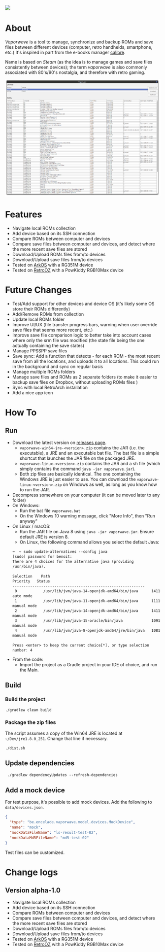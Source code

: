 <a href="https://paypal.me/benckx/2">
<img src="https://img.shields.io/badge/Donate-PayPal-green.svg"/>
</a>

# About

*Vaporwave* is a tool to manage, synchronize and backup ROMs and save files between different devices (computer, retro
handhelds, smartphone, etc.) It's inspired in part from the e-books
manager [calibre](https://github.com/kovidgoyal/calibre).

Name is based on _Steam_ (as the idea is to manage games and save files consistently between devices); the term
*vaporwave* is also commonly associated with 80's/90's nostalgia, and therefore with retro gaming.

![](img/ui1.png)

# Features

- Navigate local ROMs collection
- Add device based on its SSH connection
- Compare ROMs between computer and devices
- Compare save files between computer and devices, and detect where the more recent save files are stored
- Download/Upload ROMs files from/to devices
- Download/Upload save files from/to devices
- Tested on [ArkOS](https://github.com/christianhaitian/arkos/wiki) with a RG351M device
- Tested on [RetroOZ](https://github.com/southoz/RetroOZ/wiki) with a PowKiddy RGB10Max device

# Future Changes

- Test/Add support for other devices and device OS (it's likely some OS store their ROMs differently)
- Add/Remove ROMs from collection
- Update local ROMs folder
- Improve UI/UX (file transfer progress bars, warning when user override save files that seems more recent, etc.)
- Improve save file comparison logic to better take into account cases where only the srm file was modified (the state
  file being the one actually containing the save states)
- Manage PPSSPP save files
- Save sync: Add a function that detects - for each ROM - the most recent save from all the locations, and uploads it to
  all locations. This could run in the background and sync on regular basis
- Manage multiple ROMs folders
- Manage save files and ROMs as 2 separate folders (to make it easier to backup save files on Dropbox, without uploading
  ROMs files )
- Sync with local RetroArch installation
- Add a nice app icon

# How To

## Run

* Download the latest version on [releases page](https://github.com/benckx/vaporwave/releases).
    * `vaporwave-win64-jre-<version>.zip` contains the JAR (i.e. the executable), a JRE and an executable bat file. The
      bat file is a simple shortcut that launches the JAR file on the packaged JRE.
    * `vaporwave-linux-<version>.zip` contains the JAR and a sh file (which simply contains the
      command `java -jar vaporwave.jar`).
    * Both zip files are basically identical. The one containing the Windows JRE is just easier to use. You can download
      the `vaporwave-linux-<version>.zip` on Windows as well, as long as you know how to run the JAR.
* Decompress somewhere on your computer (it can be moved later to any folder)
* On Windows:
    * Run the bat file `vaporwave.bat`
    * On the Windows 10 warning message, click "More Info", then "Run anyway"
* On Linux / macOS:
    * Run the JAR file on Java 8 using `java -jar vaporwave.jar`. Ensure default JRE is version 8.
    * On Linux, the following command allows you select the default Java:
   ```
   ➜  ~ sudo update-alternatives --config java                    
  [sudo] password for benoit:          
  There are 4 choices for the alternative java (providing /usr/bin/java).
  
   Selection    Path                                            Priority   Status
  ------------------------------------------------------------
    0            /usr/lib/jvm/java-14-openjdk-amd64/bin/java      1411      auto mode
    1            /usr/lib/jvm/java-11-openjdk-amd64/bin/java      1111      manual mode
    2            /usr/lib/jvm/java-14-openjdk-amd64/bin/java      1411      manual mode
    3            /usr/lib/jvm/java-15-oracle/bin/java             1091      manual mode
    4            /usr/lib/jvm/java-8-openjdk-amd64/jre/bin/java   1081      manual mode
    
  Press <enter> to keep the current choice[*], or type selection number: 4
  ```
* From the code:
    * Import the project as a Gradle project in your IDE of choice, and run the Main.

## Build

### Build the project

```
./gradlew clean build
```

### Package the zip files

The script assumes a copy of the Win64 JRE is located at ` ~/Dev/jre1.8.0_251`. Change that line if necessary.

```
./dist.sh
```

## Update dependencies

```
 ./gradlew dependencyUpdates --refresh-dependencies
```

## Add a mock device

For test purpose, it's possible to add mock devices. Add the following to `data/devices.json`.

```json
{
  "type": "be.encelade.vaporwave.model.devices.MockDevice",
  "name": "mock",
  "mockDataFileName": "ls-result-test-02",
  "mockDataMd5FileName": "md5-test-02"
}
```

Test files can be customized.

# Change logs

## Version alpha-1.0

- Navigate local ROMs collection
- Add device based on its SSH connection
- Compare ROMs between computer and devices
- Compare save files between computer and devices, and detect where the more recent save files are stored
- Download/Upload ROMs files from/to devices
- Download/Upload save files from/to devices
- Tested on [ArkOS](https://github.com/christianhaitian/arkos/wiki) with a RG351M device
- Tested on [RetroOZ](https://github.com/southoz/RetroOZ/wiki) with a PowKiddy RGB10Max device
